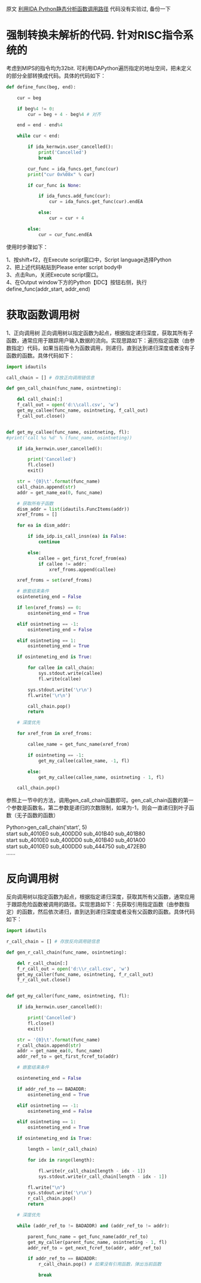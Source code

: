原文 [利用IDA Python静态分析函数调用路径](https://blog.51cto.com/watertoeast/2287039?source=dra)
代码没有实验过, 备份一下

# 强制转换未解析的代码. 针对RISC指令系统的
考虑到MIPS的指令均为32bit. 可利用IDAPython遍历指定的地址空间，把未定义的部分全部转换成代码。具体的代码如下：

```python
def define_func(beg, end):

    cur = beg

    if beg%4 != 0:
        cur = beg + 4 - beg%4 # 对齐

    end = end - end%4

    while cur < end:

        if ida_kernwin.user_cancelled():
            print('Cancelled')
            break

        cur_func = ida_funcs.get_func(cur)
        print("cur 0x%08x" % cur)

        if cur_func is None:

            if ida_funcs.add_func(cur):
                cur = ida_funcs.get_func(cur).endEA

            else:
                cur = cur + 4

        else:
            cur = cur_func.endEA
```
使用时步骤如下：

1、按shift+f2，在Execute script窗口中，Script language选择Python  
2、把上述代码粘贴到Please enter script body中  
3、点击Run，关闭Execute script窗口。  
4、在Output window下方的Python【IDC】按钮右侧，执行define_func(addr_start, addr_end)  

# 获取函数调用树
1、正向调用树
正向调用树以指定函数为起点，根据指定递归深度，获取其所有子函数，通常应用于跟踪用户输入数据的流向。实现思路如下：遍历指定函数（由参数指定）代码，如果当前指令为函数调用，则递归，直到达到递归深度或者没有子函数的函数。具体代码如下：

```python
import idautils

call_chain = [] # 存放正向调用链信息

def gen_call_chain(func_name, osintneting):

    del call_chain[:]
    f_call_out = open('d:\\call.csv', 'w')
    get_my_callee(func_name, osintneting, f_call_out)
    f_call_out.close()


def get_my_callee(func_name, osintneting, fl):
#print('call %s %d' % (func_name, osintneting))

    if ida_kernwin.user_cancelled():

        print('Cancelled')
        fl.close()
        exit()

    str = '{0}\t'.format(func_name)
    call_chain.append(str)
    addr = get_name_ea(0, func_name)

    # 获取所有子函数
    dism_addr = list(idautils.FuncItems(addr))
    xref_froms = []

    for ea in dism_addr:

        if ida_idp.is_call_insn(ea) is False:
            continue

        else:
            callee = get_first_fcref_from(ea)
            if callee != addr:
                xref_froms.append(callee)

    xref_froms = set(xref_froms)

    # 嵌套结束条件
    osinteneting_end = False

    if len(xref_froms) == 0:
        osinteneting_end = True

    elif osintneting == -1:
        osinteneting_end = False

    elif osintneting == 1:
        osinteneting_end = True

    if osinteneting_end is True:

        for callee in call_chain:
            sys.stdout.write(callee)
            fl.write(callee)

        sys.stdout.write('\r\n')
        fl.write('\r\n')

        call_chain.pop()
        return

    # 深度优先

    for xref_from in xref_froms:

        callee_name = get_func_name(xref_from)

        if osintneting == -1:
            get_my_callee(callee_name, -1, fl)

        else:
            get_my_callee(callee_name, osintneting - 1, fl)

    call_chain.pop()
```
参照上一节中的方法，调用gen_call_chain函数即可。gen_call_chain函数的第一个参数是函数名，第二参数是递归的次数限制，如果为-1，则会一直递归到叶子函数（无子函数的函数）

Python>gen_call_chain('start', 5)  
start sub_4010E0 sub_400DD0 sub_401B40 sub_401B80  
start sub_4010E0 sub_400DD0 sub_401B40 sub_401A00  
start sub_4010E0 sub_400DD0 sub_444750 sub_472EB0  
......

# 反向调用树
反向调用树以指定函数为起点，根据指定递归深度，获取其所有父函数，通常应用于跟踪危险函数被调用的路径。实现思路如下：先获取引用指定函数（由参数指定）的函数，然后依次递归，直到达到递归深度或者没有父函数的函数。具体代码如下：
```python
import idautils

r_call_chain = [] # 存放反向调用链信息

def gen_r_call_chain(func_name, osintneting):

    del r_call_chain[:]
    f_r_call_out = open('d:\\r_call.csv', 'w')
    get_my_caller(func_name, osintneting, f_r_call_out)
    f_r_call_out.close()


def get_my_caller(func_name, osintneting, fl):

    if ida_kernwin.user_cancelled():

        print('Cancelled')
        fl.close()
        exit()

    str = '{0}\t'.format(func_name)
    r_call_chain.append(str)
    addr = get_name_ea(0, func_name)
    addr_ref_to = get_first_fcref_to(addr)

    # 嵌套结束条件 

    osinteneting_end = False

    if addr_ref_to == BADADDR:
        osinteneting_end = True

    elif osintneting == -1:
        osinteneting_end = False

    elif osintneting == 1:
        osinteneting_end = True

    if osinteneting_end is True:

        length = len(r_call_chain)

        for idx in range(length):

            fl.write(r_call_chain[length - idx - 1])
            sys.stdout.write(r_call_chain[length - idx - 1])

        fl.write("\n")
        sys.stdout.write('\r\n')
        r_call_chain.pop()
        return

    # 深度优先

    while (addr_ref_to != BADADDR) and (addr_ref_to != addr):

        parent_func_name = get_func_name(addr_ref_to)
        get_my_caller(parent_func_name, osintneting - 1, fl)
        addr_ref_to = get_next_fcref_to(addr, addr_ref_to)

        if addr_ref_to == BADADDR:
            r_call_chain.pop() # 如果没有引用函数，弹出当前函数

            break
```